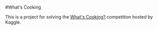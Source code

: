 #What's Cooking

This is a project for solving the [What's Cooking?](https://www.kaggle.com/c/whats-cooking) competition hosted by Kaggle. 